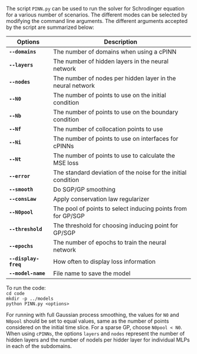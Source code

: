 The script `PINN.py` can be used to run the solver for Schrodinger equation for a various number of scenarios. The different modes can be selected by modifying the command line arguments. The different arguments accepted by the script are summarized below:

| Options | Description|
|---|---|
|**`--domains`**|      The number of domains when using a cPINN|
|**`--layers`** |      The number of hidden layers in the neural network|
|**`--nodes`**  |      The number of nodes per hidden layer in the neural network|
|**`--N0`**     |      The number of points to use on the initial condition|
|**`--Nb`**     |      The number of points to use on the boundary condition|
|**`--Nf`**     |      The number of collocation points to use|
|**`--Ni`**     |      The number of points to use on interfaces for cPINNs|
|**`--Nt`**     |      The number of points to use to calculate the MSE loss|
|**`--error`**  |      The standard deviation of the noise for the initial condition|
|**`--smooth`** |      Do SGP/GP smoothing|
|**`--consLaw`**|      Apply conservation law regularizer|
|**`--N0pool`** |      The pool of points to select inducing points from for GP/SGP|
|**`--threshold`**|    The threshold for choosing inducing point for GP/SGP|
|**`--epochs`**|       The number of epochs to train the neural network|
|**`--display-freq`**| How often to display loss information|
|**`--model-name`**|   File name to save the model|

To run the code:</br>
`cd code`</br>
`mkdir -p ../models`</br>
`python PINN.py <options>`</br>

For running with full Gaussian process smoothing, the values for `N0` and `N0pool` should be set to equal values, same as the number of points considered on the initial time slice. For a sparse GP, choose `N0pool < N0`. When using `cPINNs`, the options `layers` and `nodes` represent the number of hidden layers and the number of nodels per hidder layer for individual MLPs in each of the subdomains.
